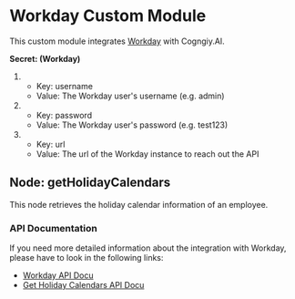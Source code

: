 # Workday Custom Module

This custom module integrates [Workday](https://www.workday.com/de-de/homepage.html) with Cogngiy.AI. 

**Secret: (Workday)**

1. 
    - Key: username
    - Value: The Workday user's username (e.g. admin)
2. 
    - Key: password
    - Value: The Workday user's password (e.g. test123)

3. 
    - Key: url
    - Value: The url of the Workday instance to reach out the API


## Node: getHolidayCalendars

This node retrieves the holiday calendar information of an employee.

### API Documentation

If you need more detailed information about the integration with Workday, please have to look in the following links:

- [Workday API Docu](https://community.workday.com/api)
- [Get Holiday Calendars API Docu](https://community.workday.com/sites/default/files/file-hosting/productionapi/Human_Resources/v34.0/Get_Holiday_Calendars.html#Request)
